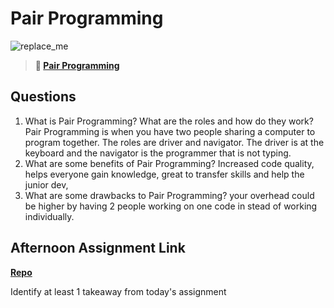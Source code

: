 # Pair Programming

![replace_me](https://codeworks.blob.core.windows.net/public/assets/img/illustrations/placeholder.svg)

> **📖 [Pair Programming](https://codeworksacademy.com/fs-student-guide/resources/wk7/01-Pair-Programming)**

## Questions

1. What is Pair Programming? What are the roles and how do they work?
Pair Programming is when you have two people sharing a computer to program together. The roles are driver and navigator. The driver is at the keyboard and the navigator is the programmer that is not typing. 
2. What are some benefits of Pair Programming?
Increased code quality, helps everyone gain knowledge, great to transfer skills and help the junior dev, 
3. What are some drawbacks to Pair Programming?
your overhead could be higher by having 2 people working on one code in stead of working individually. 
## Afternoon Assignment Link

**[Repo](https://github.com/BDVassar/<ASSIGNMENT_REPO>)**

Identify at least 1 takeaway from today's assignment

